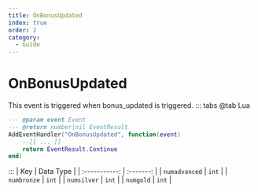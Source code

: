 ```yaml
---
title: OnBonusUpdated
index: true
order: 2
category:
  - Guide
---
```


# OnBonusUpdated
This event is triggered when bonus_updated is triggered.
::: tabs
@tab Lua
```lua
--- @param event Event
--- @return number|nil EventResult
AddEventHandler("OnBonusUpdated", function(event)
    --[[ ... ]]
    return EventResult.Continue
end)
```

:::
|      Key      | Data Type |
| :-----------: | :-------: |
| `numadvanced` |   `int`   |
|  `numbronze`  |   `int`   |
|  `numsilver`  |   `int`   |
|   `numgold`   |   `int`   |